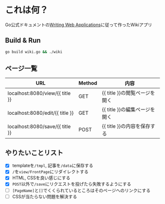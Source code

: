 # これは何？
Go公式ドキュメントの[Writing Web Applications](https://golang.org/doc/articles/wiki/)に従って作ったWikiアプリ

## Build & Run
```bash
go build wiki.go && ./wiki
```

## ページ一覧
| URL                             | Method | 内容                          |
| ------------------------------- | ------ | ----------------------------- |
| localhost:8080/view/{{ title }} | GET    | {{ title }}の閲覧ページを開く |
| localhost:8080/edit/{{ title }} | GET    | {{ title }}の編集ページを開く |
| localhost:8080/save/{{ title }} | POST   | {{ title }}の内容を保存する   |

## やりたいことリスト
- [x] templateを`/tmpl`, 記事を`/data`に保存する
- [x] `/`を`view/FrontPage`にリダイレクトする
- [x] HTML, CSSを良い感じにする
- [x] `POST`以外で`/save`にリクエストを投げたら失敗するようにする
- [ ] `[PageName]`と`[]`でくくられているところはそのページへのリンクにする
- [ ] CSSが当たらない問題を解決する
